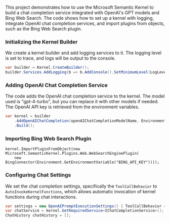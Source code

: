 ﻿This project demonstrates how to use the Microsoft Semantic Kernel to build a chat completion service integrated with OpenAI's GPT models and Bing Web Search. The code shows how to set up a kernel with logging, integrate OpenAI chat completion services, and import plugins from objects, such as the Bing Web Search plugin.
### Initializing the Kernel Builder
We create a kernel builder and add logging services to it. The logging level is set to trace, and logs will be output to the console.
```csharp
var builder = Kernel.CreateBuilder();
builder.Services.AddLogging(b => b.AddConsole().SetMinimumLevel(LogLevel.Trace));
```
### Adding OpenAI Chat Completion Service
The code adds the OpenAI chat completion service to the kernel. The model used is "gpt-4-turbo", but you can replace it with other models if needed. The OpenAI API key is retrieved from the environment variables.
```csharp
var kernel = builder
    .AddOpenAIChatCompletion(openAIChatCompletionModelName, Environment.GetEnvironmentVariable("OPENAI_API_KEY"))
    .Build();

```
### Importing Bing Web Search Plugin
```csharp#pragma warning disable
kernel.ImportPluginFromObject(new Microsoft.SemanticKernel.Plugins.Web.WebSearchEnginePlugin(
    new BingConnector(Environment.GetEnvironmentVariable("BING_API_KEY"))));
```
### Configuring Chat Settings
We set the chat completion settings, specifically the `ToolCallBehavior` to `AutoInvokeKernelFunctions`, which allows automatic invocation of kernel functions during chat interactions.
```csharp
var settings = new OpenAIPromptExecutionSettings() { ToolCallBehavior = ToolCallBehavior.AutoInvokeKernelFunctions };
var chatService = kernel.GetRequiredService<IChatCompletionService>();
ChatHistory chatHistory = [];
```